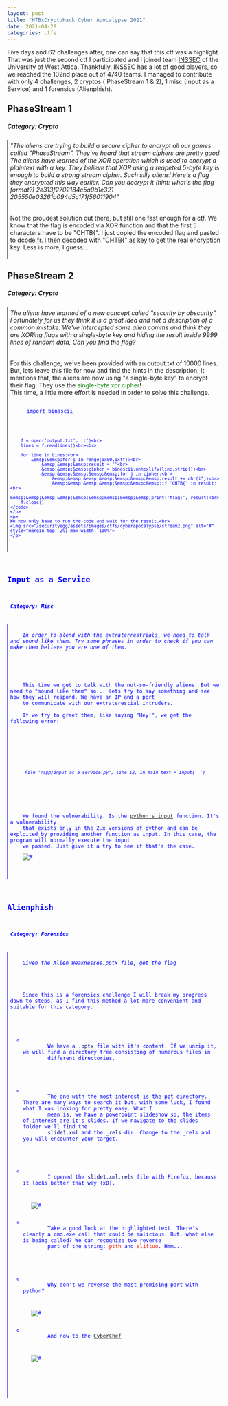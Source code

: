 ```yaml
---
layout: post
title: "HTBxCryptoHack Cyber Apocalypse 2021"
date: 2021-04-28
categories: ctfs
---
```


Five days and 62 challenges after, one can say that this ctf was a highlight. That was just the second ctf I participated and I joined team <a href="http://www.pdsn.uniwa.gr/profile/inssec/" target="_blank">
INSSEC</a> of the University of West Attica. Thankfully, INSSEC has a lot of good players, so we reached the 102nd place out of 4740 teams. I managed to contribute with only 4 challenges, 
2 cryptos ( PhaseStream 1 & 2), 1 misc (Input as a Service) and 1 forensics (Alienphish).

<h2 style="margin-top:5%">PhaseStream 1</h2>
<h5> Category: Crypto </h5>
<article style="padding: 1%; border-left: 2px solid">
	<i>"The aliens are trying to build a secure cipher to encrypt all our games called "PhaseStream". 
	They've heard that stream ciphers are pretty good. The aliens have learned of the XOR operation which is used to encrypt a plaintext with a key. 
	They believe that XOR using a reapeted 5-byte key is enough to build a strong stream cipher. Such silly aliens! 
	Here's a flag they encrypted this way earlier. Can you decrypt it (hint: what's the flag format?) 2e313f2702184c5a0b1e321<br>205550e03261b094d5c171f56011904"</i><br>
	<p style="margin-top: 2rem">Not the proudest solution out there, but still one fast enough for a ctf. We know that the flag is encoded via XOR function and that the first 5 characters have
	to be "CHTB{". I just copied the encoded flag and pasted to <a href="https://www.dcode.fr/xor-cipher" target="_blank">dcode.fr</a>. I then decoded with "CHTB{" as key to get the
	real encryption key. Less is more, I guess...
	</p>
</article>

<h2 style="margin-top:5%">PhaseStream 2</h2>
<h5> Category: Crypto </h5>
<article style="padding: 1%; border-left: 2px solid">
	<i>The aliens have learned of a new concept called "security by obscurity". Fortunately for us they think it is a great idea and not a description of a common mistake. 
	We've intercepted some alien comms and think they are XORing flags with a single-byte key and hiding the result inside 9999 lines of random data, Can you find the flag?</i><br>
	<p style="margin-top: 2rem"> For this challenge, we've been provided with an output.txt of 10000 lines. But, lets leave this file for now and find the hints in the description.
	It mentions that, the aliens are now using "a single-byte key" to encrypt their flag. They use the <span style="color:green">single-byte xor cipher</span>!<br>
	This time, a little more effort is needed in order to solve this challenge.
	</p>
	<p style="margin: 2%">
	<code style="color: blue">
	import binascii<br><br>

		f = open('output.txt', 'r')<br>
		lines = f.readlines()<br><br>

		for line in Lines:<br>
			&emsp;&emsp;for i in range(0x00,0xff):<br>
				&emsp;&emsp;&emsp;result = ''<br>
				&emsp;&emsp;&emsp;cipher = binascii.unhexlify(line.strip())<br>
				&emsp;&emsp;&emsp;&emsp;&emsp;for j in cipher:<br>
					&emsp;&emsp;&emsp;&emsp;&emsp;&emsp;&emsp;result += chr(i^j)<br>
					&emsp;&emsp;&emsp;&emsp;&emsp;&emsp;&emsp;if 'CHTB{' in result:<br>
						&emsp;&emsp;&emsp;&emsp;&emsp;&emsp;&emsp;&emsp;&emsp;print('flag:', result)<br>
		f.close()
	</code>
	</p>
	<p>
	We now only have to run the code and wait for the result.<br>
	<img src="/securityegg/assets/images/ctfs/cyberapocalypse/stream2.png" alt="#" style="margin-top: 2%; max-width: 100%">
	</p>
</article>

<h2 style="margin-top:5%">Input as a Service</h2>
<h5> Category: Misc </h5>
<article style="padding: 1%; border-left: 2px solid">
	<i>In order to blend with the extraterrestrials, we need to talk and sound like them. Try some phrases in order to check if you can make them believe you are one of them.</i><br>
	<p style="margin-top: 2rem">
	This time we get to talk with the not-so-friendly aliens. But we need to "sound like them" so... lets try to say something and see how they will respond. We have an IP and a port 
	to communicate with our extraterestial intruders.<br>
	If we try to greet them, like saying "Hey!", we get the following error: <br>
	</p>
	<p style="margin:2%">
	<code style="color: blue">
	<i>File "/app/input_as_a_service.py", line 12, in main text = input(' ')</i>
	</code>
	</p>
	<p>
	We found the vulnerability. Is the <a href="https://www.geeksforgeeks.org/vulnerability-input-function-python-2-x/" target="_blank">python's input</a> function. It's a vulnerability
	that exists only in the 2.x versions of python and can be exploited by providing another function as input. In this case, the program will normally execute the input
	we passed. Just give it a try to see if that's the case.
	<img src="/securityegg/assets/images/ctfs/cyberapocalypse/input.png" alt="#" style="margin-top: 2%; max-width: 100%">
	</p>
</article>

<h2 style="margin-top:5%">Alienphish</h2>
<h5> Category: Forensics </h5>
<article style="padding: 1%; border-left: 2px solid">
	<i>Given the Alien Weaknesses.pptx file, get the flag</i>
	<p style="margin-top: 2rem">
	Since this is a forensics challenge I will break my progress down to steps, as I find this method a lot more convenient and suitable for this category.
	<ul style="list-style-type:circle">
	<li style="margin: 2%">
		We have a <span style="color: darkblue">.pptx</span> file with it's content. If we unzip it, we will find a directory tree consisting of numerous files in
		different directories.
	</li>
	<li style="margin: 2%">
		The one with the most interest is the ppt directory. There are many ways to search it but, with some luck, I found what I was looking for pretty easy. What I 
		mean is, we have a powerpoint slideshow so, the items of interest are it's slides. If we navigate to the slides folder we'll find the <span style="color:darkblue">
		slide1.xml</span> and the <span style="color:darkblue">_rels</span> dir. Change to the _rels and you will encounter your target.
	</li>
	<li style="margin: 2%">
		I opened the <span style="color:darkblue">slide1.xml.rels</span> file with Firefox, because it looks better that way (xD).	
	</li>
	<img src="/securityegg/assets/images/ctfs/cyberapocalypse/encoded_exe.png" alt="#" style="max-width: 100%">
	<li style="margin: 2%">
		Take a good look at the highlighted text. There's clearly a cmd.exe call that could be malicious. But, what else is being called? We can recognize two reverse
		part of the string: <span style="color:red">ptth</span> and <span style="color:red">eliftuo</span>. Hmm...
	</li>
	<li style="margin: 2%">
		Why don't we reverse the most promising part with python?
	</li>
	<img src="/securityegg/assets/images/ctfs/cyberapocalypse/encoded_reversed.png" alt="#" style="max-width: 100%">
	<li style="margin: 2%">
		And now to the <a href="https://gchq.github.io/CyberChef/" target="_blank">CyberChef</a>
	</li>
	<img src="/securityegg/assets/images/ctfs/cyberapocalypse/magic.png" alt="#" style="max-width: 100%">
	</ul>
	</p>
</article>
